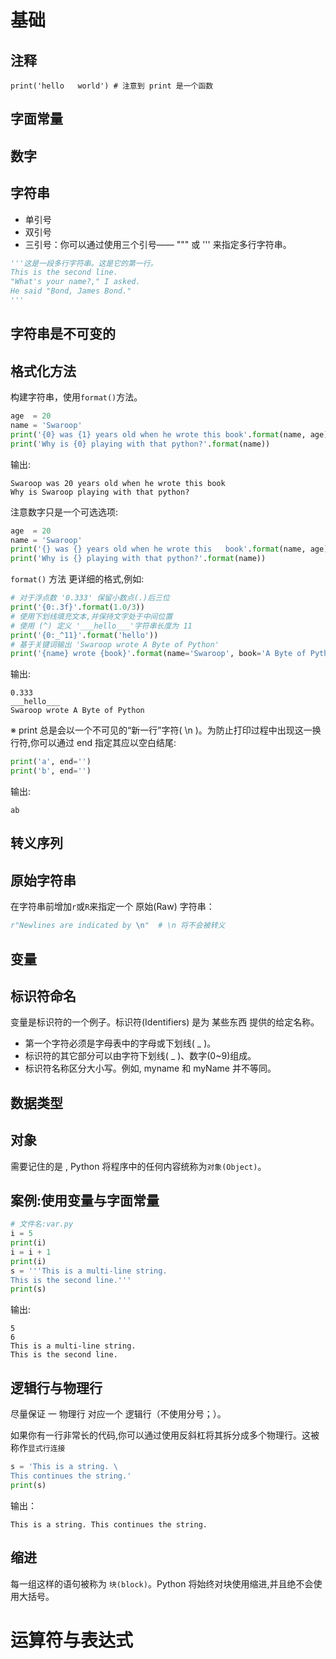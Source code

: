 # 基础

## 注释

`print('hello	world')	# 注意到 print 是一个函数`

## 字面常量
## 数字
## 字符串
- 单引号
- 双引号
- 三引号：你可以通过使用三个引号—— """ 或 ''' 来指定多行字符串。

```python
'''这是一段多行字符串。这是它的第一行。
This is	the	second line.
"What's	your name?," I asked.
He said "Bond, James Bond."
'''
```
## 字符串是不可变的
## 格式化方法

构建字符串，使用`format()`方法。

```python
age  = 20
name = 'Swaroop'
print('{0} was {1} years old when he wrote this	book'.format(name, age))
print('Why is {0} playing with that python?'.format(name))
```

输出:

```
Swaroop was 20 years old when he wrote this book
Why is Swaroop playing with that python?
```

注意数字只是一个可选选项:

```python
age  = 20
name = 'Swaroop'
print('{} was {} years old when he wrote this	book'.format(name, age))
print('Why is {} playing with that python?'.format(name))
```

`format()` 方法 更详细的格式,例如:

```python
# 对于浮点数 '0.333' 保留小数点(.)后三位
print('{0:.3f}'.format(1.0/3))
# 使用下划线填充文本,并保持文字处于中间位置
# 使用 (^) 定义 '___hello___'字符串长度为 11
print('{0:_^11}'.format('hello'))
# 基于关键词输出 'Swaroop wrote A Byte of Python'
print('{name} wrote {book}'.format(name='Swaroop', book='A Byte of Python'))
```

输出:

```
0.333
___hello___
Swaroop wrote A Byte of Python
```

※ print 总是会以一个不可见的“新一行”字符( \n )。为防止打印过程中出现这一换行符,你可以通过 end 指定其应以空白结尾:

```python
print('a', end='')
print('b', end='')
```

输出:

```
ab
```

## 转义序列
## 原始字符串

在字符串前增加`r`或`R`来指定一个 原始(Raw) 字符串：

```python
r"Newlines are indicated by \n"  # \n 将不会被转义
```

## 变量
## 标识符命名

变量是标识符的一个例子。标识符(Identifiers)	是为	某些东西	提供的给定名称。

- 第一个字符必须是字母表中的字母或下划线( _ )。
- 标识符的其它部分可以由字符下划线( _ )、数字(0~9)组成。
- 标识符名称区分大小写。例如, myname 和 myName 并不等同。

## 数据类型
## 对象

需要记住的是 , Python 将程序中的任何内容统称为`对象(Object)`。

## 案例:使用变量与字面常量

```python
# 文件名:var.py
i = 5
print(i)
i = i + 1
print(i)
s = '''This is a multi-line string.
This is the second line.'''
print(s)
```

输出:

```
5
6
This is a multi-line string.
This is the second line.
```

## 逻辑行与物理行

尽量保证 一 物理行 对应一个 逻辑行（不使用分号；）。

如果你有一行非常长的代码,你可以通过使用反斜杠将其拆分成多个物理行。这被称作`显式行连接`

```python
s = 'This is a string. \
This continues the string.'
print(s)
```

输出：

```
This is a string. This continues the string.
```

## 缩进

每一组这样的语句被称为 `块(block)`。Python 将始终对块使用缩进,并且绝不会使用大括号。

# 运算符与表达式




